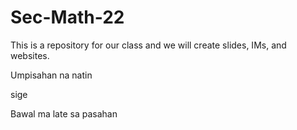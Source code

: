 # Sec-Math-22

This is a repository for our class and we will create slides, IMs, and websites.

Umpisahan na natin

sige

Bawal ma late sa pasahan

